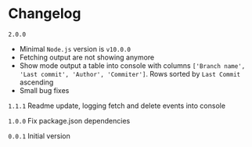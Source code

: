 # Changelog
`2.0.0`
* Minimal `Node.js` version is `v10.0.0`
* Fetching output are not showing anymore
* Show mode output a table into console with columns `['Branch name', 'Last commit', 'Author', 'Commiter']`. Rows sorted by `Last Commit` ascending
* Small bug fixes

`1.1.1` Readme update, logging fetch and delete events into console

`1.0.0` Fix package.json dependencies

`0.0.1` Initial version



